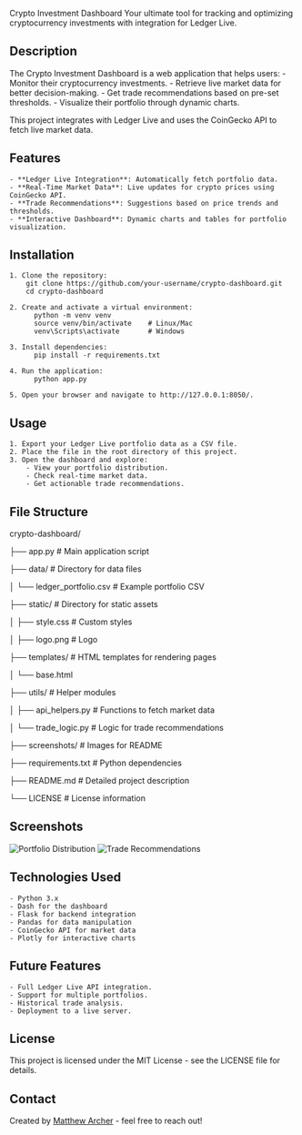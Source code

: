 Crypto Investment Dashboard
Your ultimate tool for tracking and optimizing cryptocurrency investments with integration for Ledger Live.

## Description
The Crypto Investment Dashboard is a web application that helps users:
    - Monitor their cryptocurrency investments.
    - Retrieve live market data for better decision-making.
    - Get trade recommendations based on pre-set thresholds.
    - Visualize their portfolio through dynamic charts.

This project integrates with Ledger Live and uses the CoinGecko API to fetch live market data.

## Features
    - **Ledger Live Integration**: Automatically fetch portfolio data.
    - **Real-Time Market Data**: Live updates for crypto prices using CoinGecko API.
    - **Trade Recommendations**: Suggestions based on price trends and thresholds.
    - **Interactive Dashboard**: Dynamic charts and tables for portfolio visualization.

## Installation
    1. Clone the repository:
        git clone https://github.com/your-username/crypto-dashboard.git
        cd crypto-dashboard

    2. Create and activate a virtual environment:
          python -m venv venv
          source venv/bin/activate    # Linux/Mac
          venv\Scripts\activate       # Windows

    3. Install dependencies:
          pip install -r requirements.txt

    4. Run the application:
          python app.py

    5. Open your browser and navigate to http://127.0.0.1:8050/.

## Usage
    1. Export your Ledger Live portfolio data as a CSV file.
    2. Place the file in the root directory of this project.
    3. Open the dashboard and explore:
        - View your portfolio distribution.
        - Check real-time market data.
        - Get actionable trade recommendations.

## File Structure
crypto-dashboard/

├── app.py                  # Main application script

├── data/                   # Directory for data files

│   └── ledger_portfolio.csv  # Example portfolio CSV

├── static/                 # Directory for static assets

│   ├── style.css           # Custom styles

│   ├── logo.png            # Logo

├── templates/              # HTML templates for rendering pages

│   └── base.html

├── utils/                  # Helper modules

│   ├── api_helpers.py      # Functions to fetch market data

│   └── trade_logic.py      # Logic for trade recommendations

├── screenshots/            # Images for README

├── requirements.txt        # Python dependencies

├── README.md               # Detailed project description

└── LICENSE                 # License information


## Screenshots
![Portfolio Distribution](screenshots/portfolio_chart.png)
![Trade Recommendations](screenshots/trade_recommendations.png)

## Technologies Used
    - Python 3.x
    - Dash for the dashboard
    - Flask for backend integration
    - Pandas for data manipulation
    - CoinGecko API for market data
    - Plotly for interactive charts

## Future Features
    - Full Ledger Live API integration.
    - Support for multiple portfolios.
    - Historical trade analysis.
    - Deployment to a live server.

## License
This project is licensed under the MIT License - see the LICENSE file for details.

## Contact
Created by [Matthew Archer](https://github.com//M-AL-A) - feel free to reach out!
